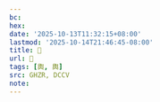 ```yaml
---
bc:
hex:
date: '2025-10-13T11:32:15+08:00'
lastmod: '2025-10-14T21:46:45-08:00'
title: 󰬏
url: 󰬏
tags: [輿, 輿]
src: GHZR, DCCV
note:
---
```

